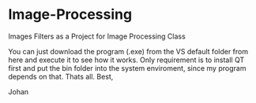 # Image-Processing
Images Filters as a Project for Image Processing Class

You can just download the program (.exe) from the VS default folder from here and execute it to see how it works. Only requirement is to install QT first and put the bin folder into the system enviroment, since my program depends on that. Thats all. Best,

Johan
